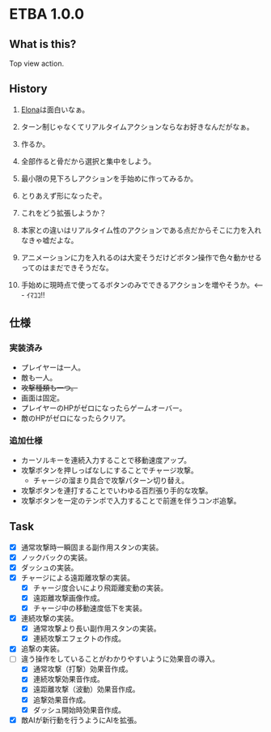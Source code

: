 # ETBA 1.0.0
## What is this?
Top view action.

## History

1. [Elona](http://ylvania.style.coocan.jp/elona_top.html)は面白いなぁ。
2. ターン制じゃなくてリアルタイムアクションならなお好きなんだがなぁ。
3. 作るか。
4. 全部作ると骨だから選択と集中をしよう。
5. 最小限の見下ろしアクションを手始めに作ってみるか。

6. とりあえず形になったぞ。
7. これをどう拡張しようか？
8. 本家との違いはリアルタイム性のアクションである点だからそこに力を入れなきゃ嘘だよな。
9. アニメーションに力を入れるのは大変そうだけどボタン操作で色々動かせるってのはまだできそうだな。
10. 手始めに現時点で使ってるボタンのみでできるアクションを増やそうか。<--- ｲﾏｺｺ!!

## 仕様
### 実装済み
* プレイヤーは一人。
* 敵も一人。
* <del>攻撃種類も一つ。</del>
* 画面は固定。
* プレイヤーのHPがゼロになったらゲームオーバー。
* 敵のHPがゼロになったらクリア。

### 追加仕様
* カーソルキーを連続入力することで移動速度アップ。
* 攻撃ボタンを押しっぱなしにすることでチャージ攻撃。
  * チャージの溜まり具合で攻撃パターン切り替え。
* 攻撃ボタンを連打することでいわゆる百烈張り手的な攻撃。
* 攻撃ボタンを一定のテンポで入力することで前進を伴うコンボ追撃。

## Task

- [x] 通常攻撃時一瞬固まる副作用スタンの実装。
- [x] ノックバックの実装。
- [x] ダッシュの実装。
- [x] チャージによる遠距離攻撃の実装。
  - [x] チャージ度合いにより飛距離変動の実装。
  - [x] 遠距離攻撃画像作成。
  - [x] チャージ中の移動速度低下を実装。
- [x] 連続攻撃の実装。
  - [x] 通常攻撃より長い副作用スタンの実装。
  - [x] 連続攻撃エフェクトの作成。
- [x] 追撃の実装。
- [ ] 違う操作をしていることがわかりやすいように効果音の導入。
  - [x] 通常攻撃（打撃）効果音作成。
  - [x] 連続攻撃効果音作成。
  - [x] 遠距離攻撃（波動）効果音作成。
  - [x] 追撃効果音作成。
  - [x] ダッシュ開始時効果音作成。
- [x] 敵AIが新行動を行うようにAIを拡張。
